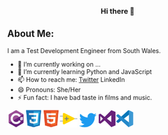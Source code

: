 
<div id="header" align="center">
  
  ### Hi there 👋
  
</div>

## About Me:
I am a Test Development Engineer from South Wales.

- 🔭 I’m currently working on ...
- 🌱 I’m currently learning Python and JavaScript
- 📫 How to reach me: <a href="https://twitter.com/kirstysees">Twitter</a> LinkedIn
- 😄 Pronouns: She/Her
- ⚡ Fun fact: I have bad taste in films and music.

<img src="https://github.com/devicons/devicon/blob/master/icons/csharp/csharp-original.svg" width ="40px"><img src="https://github.com/devicons/devicon/blob/master/icons/css3/css3-original.svg" width ="40px"><img src="https://github.com/devicons/devicon/blob/master/icons/html5/html5-original.svg" width ="40px"><img src="https://github.com/devicons/devicon/blob/master/icons/labview/labview-original.svg" width ="40px">
<img src="https://github.com/devicons/devicon/blob/master/icons/twitter/twitter-original.svg" width ="40px">
  <img src="https://github.com/devicons/devicon/blob/master/icons/visualstudio/visualstudio-plain.svg" width ="40px"><img src="https://github.com/devicons/devicon/blob/master/icons/vscode/vscode-original.svg" width ="40px">
